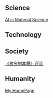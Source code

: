 ## Science

[AI in Material Science](https://github.com/alfredldong/MyBlog/blob/master/AI%2BMater.md)

## Technology

## Society

[《贫穷的本质》评论](https://alfredldong.github.io/MyArticle/5PoorEconomics.html)

## Humanity

[My HomePage](Website.md)
